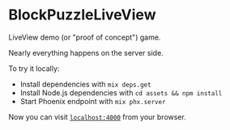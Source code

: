 # BlockPuzzleLiveView

LiveView demo (or "proof of concept") game.

Nearly everything happens on the server side.

To try it locally:

  * Install dependencies with `mix deps.get`
  * Install Node.js dependencies with `cd assets && npm install`
  * Start Phoenix endpoint with `mix phx.server`

Now you can visit [`localhost:4000`](http://localhost:4000) from your browser.
